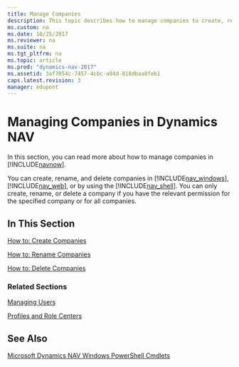 ```yaml
---
title: Manage Companies
description: This topic describes how to manage companies to create, rename and delete companies in the Windows client and Web client, or by using the Administration Shell. 
ms.custom: na
ms.date: 10/25/2017
ms.reviewer: na
ms.suite: na
ms.tgt_pltfrm: na
ms.topic: article
ms.prod: "dynamics-nav-2017"
ms.assetid: 3af7054c-7457-4cbc-a94d-818dbaa8feb1
caps.latest.revision: 3
manager: edupont
---
```

# Managing Companies in Dynamics NAV
In this section, you can read more about how to manage companies in [!INCLUDE[navnow](includes/navnow_md.md)].  
  
 You can create, rename, and delete companies in [!INCLUDE[nav_windows](includes/nav_windows_md.md)], [!INCLUDE[nav_web](includes/nav_web_md.md)], or by using the [!INCLUDE[nav_shell](includes/nav_shell_md.md)]. You can only create, rename, or delete a company if you have the relevant permission for the specified company or for all companies.  
  
## In This Section  
 [How to: Create Companies](How-to--Create-Companies.md)  
  
 [How to: Rename Companies](How-to--Rename-Companies.md)  
  
 [How to: Delete Companies](How-to--Delete-Companies.md)  
  
### Related Sections  
 [Managing Users](Managing-Users.md)  
  
 [Profiles and Role Centers](Profiles-and-Role-Centers.md)  
  
## See Also  
 [Microsoft Dynamics NAV Windows PowerShell Cmdlets](Microsoft-Dynamics-NAV-Windows-PowerShell-Cmdlets.md)